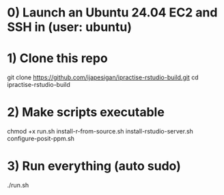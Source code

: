 # 0) Launch an Ubuntu 24.04 EC2 and SSH in (user: ubuntu)

# 1) Clone this repo
git clone https://github.com/ijapesigan/ipractise-rstudio-build.git
cd ipractise-rstudio-build

# 2) Make scripts executable
chmod +x run.sh install-r-from-source.sh install-rstudio-server.sh configure-posit-ppm.sh

# 3) Run everything (auto sudo)
./run.sh
